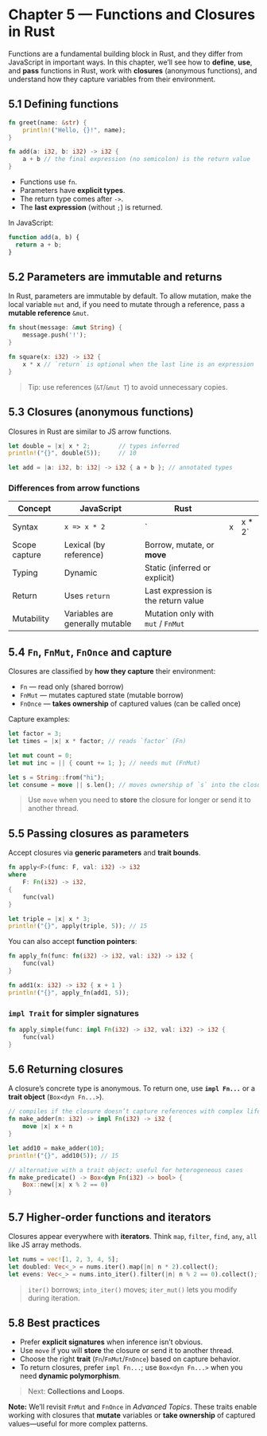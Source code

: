 # Chapter 5 — Functions and Closures in Rust

Functions are a fundamental building block in Rust, and they differ from JavaScript in important ways. In this chapter, we’ll see how to **define**, **use**, and **pass** functions in Rust, work with **closures** (anonymous functions), and understand how they capture variables from their environment.

## 5.1 Defining functions

```rust
fn greet(name: &str) {
    println!("Hello, {}!", name);
}

fn add(a: i32, b: i32) -> i32 {
    a + b // the final expression (no semicolon) is the return value
}
```

* Functions use `fn`.
* Parameters have **explicit types**.
* The return type comes after `->`.
* The **last expression** (without `;`) is returned.

In JavaScript:

```js
function add(a, b) {
  return a + b;
}
```

## 5.2 Parameters are immutable and returns

In Rust, parameters are immutable by default. To allow mutation, make the local variable `mut` and, if you need to mutate through a reference, pass a **mutable reference** `&mut`.

```rust
fn shout(message: &mut String) {
    message.push('!');
}

fn square(x: i32) -> i32 {
    x * x // `return` is optional when the last line is an expression
}
```

> Tip: use references (`&T`/`&mut T`) to avoid unnecessary copies.

## 5.3 Closures (anonymous functions)

Closures in Rust are similar to JS arrow functions.

```rust
let double = |x| x * 2;        // types inferred
println!("{}", double(5));     // 10

let add = |a: i32, b: i32| -> i32 { a + b }; // annotated types
```

### Differences from arrow functions

| Concept       | JavaScript                      | Rust                                |   |          |
| ------------- | ------------------------------- | ----------------------------------- | - | -------- |
| Syntax        | `x => x * 2`                    | \`                                  | x | x \* 2\` |
| Scope capture | Lexical (by reference)          | Borrow, mutate, or **move**         |   |          |
| Typing        | Dynamic                         | Static (inferred or explicit)       |   |          |
| Return        | Uses `return`                   | Last expression is the return value |   |          |
| Mutability    | Variables are generally mutable | Mutation only with `mut` / `FnMut`  |   |          |

## 5.4 `Fn`, `FnMut`, `FnOnce` and capture

Closures are classified by **how they capture** their environment:

* `Fn` — read only (shared borrow)
* `FnMut` — mutates captured state (mutable borrow)
* `FnOnce` — **takes ownership** of captured values (can be called once)

Capture examples:

```rust
let factor = 3;
let times = |x| x * factor; // reads `factor` (Fn)

let mut count = 0;
let mut inc = || { count += 1; }; // needs mut (FnMut)

let s = String::from("hi");
let consume = move || s.len(); // moves ownership of `s` into the closure (FnOnce)
```

> Use `move` when you need to **store** the closure for longer or send it to another thread.

## 5.5 Passing closures as parameters

Accept closures via **generic parameters** and **trait bounds**.

```rust
fn apply<F>(func: F, val: i32) -> i32
where
    F: Fn(i32) -> i32,
{
    func(val)
}

let triple = |x| x * 3;
println!("{}", apply(triple, 5)); // 15
```

You can also accept **function pointers**:

```rust
fn apply_fn(func: fn(i32) -> i32, val: i32) -> i32 {
    func(val)
}

fn add1(x: i32) -> i32 { x + 1 }
println!("{}", apply_fn(add1, 5));
```

### `impl Trait` for simpler signatures

```rust
fn apply_simple(func: impl Fn(i32) -> i32, val: i32) -> i32 {
    func(val)
}
```

## 5.6 Returning closures

A closure’s concrete type is anonymous. To return one, use **`impl Fn...`** or a **trait object** (`Box<dyn Fn...>`).

```rust
// compiles if the closure doesn’t capture references with complex lifetimes
fn make_adder(n: i32) -> impl Fn(i32) -> i32 {
    move |x| x + n
}

let add10 = make_adder(10);
println!("{}", add10(5)); // 15

// alternative with a trait object; useful for heterogeneous cases
fn make_predicate() -> Box<dyn Fn(i32) -> bool> {
    Box::new(|x| x % 2 == 0)
}
```

## 5.7 Higher‑order functions and iterators

Closures appear everywhere with **iterators**. Think `map`, `filter`, `find`, `any`, `all` like JS array methods.

```rust
let nums = vec![1, 2, 3, 4, 5];
let doubled: Vec<_> = nums.iter().map(|n| n * 2).collect();
let evens: Vec<_> = nums.into_iter().filter(|n| n % 2 == 0).collect();
```

> `iter()` borrows; `into_iter()` moves; `iter_mut()` lets you modify during iteration.

## 5.8 Best practices

* Prefer **explicit signatures** when inference isn’t obvious.
* Use `move` if you will **store** the closure or send it to another thread.
* Choose the right **trait** (`Fn`/`FnMut`/`FnOnce`) based on capture behavior.
* To return closures, prefer `impl Fn...`; use `Box<dyn Fn...>` when you need **dynamic polymorphism**.

> Next: **Collections and Loops**.

**Note:** We’ll revisit `FnMut` and `FnOnce` in *Advanced Topics*. These traits enable working with closures that **mutate** variables or **take ownership** of captured values—useful for more complex patterns.

